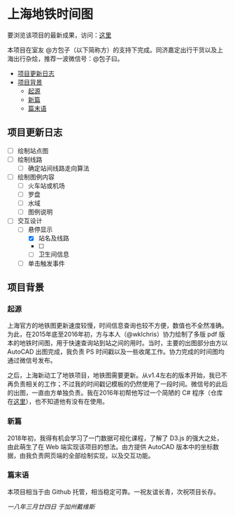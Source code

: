 # 上海地铁时间图

要浏览该项目的最新成果，访问：[这里](https://wklchris.github.io/Visual-Projects/SHMetro/SHMetro.html)

本项目在室友 @方包子（以下简称方）的支持下完成。同济嘉定出行干货以及上海出行杂烩，推荐一波微信号：@包子曰。

- [项目更新日志](#项目更新日志)
- [项目背景](#项目背景)
  - [起源](#起源)
  - [新篇](#新篇)
  - [篇末语](#篇末语)

## 项目更新日志

- [ ] 绘制站点图
- [ ] 绘制线路
  - [ ] 确定站间线路走向算法
- [ ] 绘制图例内容
  - [ ] 火车站或机场
  - [ ] 罗盘
  - [ ] 水域
  - [ ] 图例说明
- [ ] 交互设计
  - [ ] 悬停显示
    - [x] 站名及线路
    - [ ] 
    - [ ] 卫生间信息
  - [ ] 单击触发事件

## 项目背景

### 起源

上海官方的地铁图更新速度较慢，时间信息查询也较不方便，数值也不全然准确。为此，在2015年底至2016年初，方与本人（@wklchris）协力绘制了多版 pdf 版本的地铁时间图，用于快速查询站到站之间的用时。当时，主要的出图部分由方以 AutoCAD 出图完成，我负责 PS 时间戳以及一些收尾工作。协力完成的时间图均通过微信号发布。

之后，上海新动工了地铁项目，地铁图需要更新。从v1.4左右的版本开始，我已不再负责相关的工作；不过我的时间戳记模板的仍然使用了一段时间。微信号的此后的出图，一直由方单独负责。我在2016年初帮他写过一个简陋的 C\# 程序（仓库在[这里](https://github.com/wklchris/RouteMapDrawing)），也不知道他有没有在使用。 

### 新篇

2018年初，我得有机会学习了一门数据可视化课程，了解了 D3.js 的强大之处，由此萌生了在 Web 端实现该项目的想法。由方提供 AutoCAD 版本中的坐标数据，由我负责网页端的全部绘制实现，以及交互功能。

### 篇末语

本项目相当于由 Github 托管，相当稳定可靠。一祝友谊长青，次祝项目长存。


*一八年三月廿四日 于加州戴维斯*
